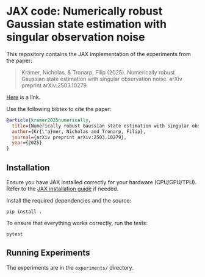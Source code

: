 # JAX code: Numerically robust Gaussian state estimation with singular observation noise

This repository contains the JAX implementation of the experiments from the paper:

> Krämer, Nicholas, & Tronarp, Filip (2025). Numerically robust Gaussian state estimation with singular observation noise. arXiv preprint arXiv:2503.10279.

[Here](https://arxiv.org/abs/2503.10279) is a link.

Use the following bibtex to cite the paper:

```bibtex 
@article{kramer2025numerically,
  title={Numerically robust Gaussian state estimation with singular observation noise},
  author={Kr{\"a}mer, Nicholas and Tronarp, Filip},
  journal={arXiv preprint arXiv:2503.10279},
  year={2025}
}
```

## Installation
Ensure you have JAX installed correctly for your hardware (CPU/GPU/TPU). 
Refer to the [JAX installation guide](https://github.com/google/jax#installation) if needed.

Install the required dependencies and the source:

```commandline
pip install .
```

To ensure that everything works correctly, run the tests:

```commandline
pytest
```
## Running Experiments

The experiments are in the `experiments/` directory. 

